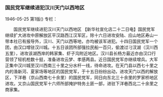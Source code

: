 ### 国民党军继续进犯汉川天门以西地区

1946-05-25
第1版()
专栏：

　　国民党军继续进犯汉川天门以西地区
    【新华社宣化店二十二日电】国民党军继续扩大进攻中原解放区平汉路西江汉军区，除十六日进攻安陆、应山地区寿山一带本社已有报导外，汉川、天门以西等地，亦均被该军进犯。十四日国民党军一个团，由汉口增驻汉川城。十五日该团所部强拉民船一百只，偷渡过刁汊湖（汉川西五里），进攻该湖西岸的韩家集、虾子沟附近地区。汉川县长杨方最近亦由汉口行营领了轻机枪数十挺，准备进攻云梦、孝感两县。近日国民党军亦继续增兵。大军正集中汉川城至汉川西南三十里之分水杆一线，待命进攻。在天门县以西七十里之内的渔新河、夏家场等地区的国民党军，于十五日纷纷出动，进攻天门以西的解放区，下洋巷（京山西南七十余里）的国民党军，同日向东北三十余里的罗家桥地区进攻。又京山国民党军十六师所部掩护特务土匪一部，进驻下洋巷西北二十余里之商家集。
